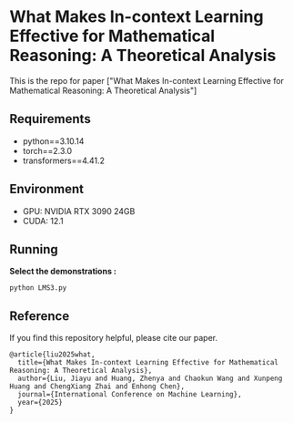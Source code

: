 # What Makes In-context Learning Effective for Mathematical Reasoning: A Theoretical Analysis

This is the repo for paper ["What Makes In-context Learning Effective for Mathematical Reasoning: A Theoretical Analysis"]

## Requirements
* python==3.10.14
* torch==2.3.0
* transformers==4.41.2

## Environment
* GPU: NVIDIA RTX 3090 24GB
* CUDA: 12.1


## Running

**Select the demonstrations :** 
```shell
python LMS3.py
```

## Reference
If you find this repository helpful, please cite our paper.
```
@article{liu2025what,
  title={What Makes In-context Learning Effective for Mathematical Reasoning: A Theoretical Analysis},
  author={Liu, Jiayu and Huang, Zhenya and Chaokun Wang and Xunpeng Huang and ChengXiang Zhai and Enhong Chen},
  journal={International Conference on Machine Learning},
  year={2025}
}
```